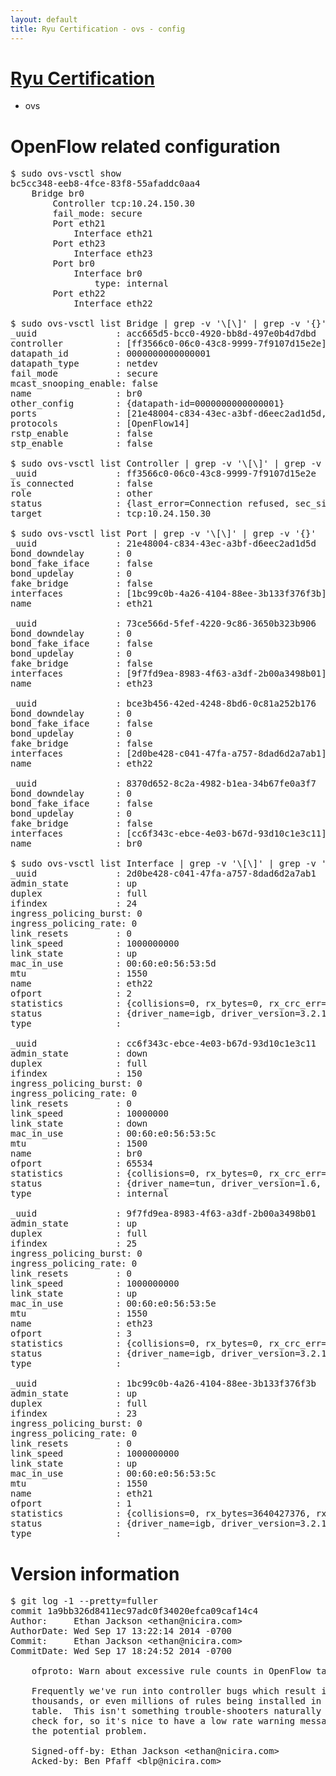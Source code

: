 ```yaml
---
layout: default
title: Ryu Certification - ovs - config
---
```

# [Ryu Certification](http://osrg.github.io/ryu/certification.html)
* ovs 

# OpenFlow related configuration
<pre>
$ sudo ovs-vsctl show
bc5cc348-eeb8-4fce-83f8-55afaddc0aa4
    Bridge br0
        Controller tcp:10.24.150.30
        fail_mode: secure
        Port eth21
            Interface eth21
        Port eth23
            Interface eth23
        Port br0
            Interface br0
                type: internal
        Port eth22
            Interface eth22

$ sudo ovs-vsctl list Bridge | grep -v '\[\]' | grep -v '{}'
_uuid               : acc665d5-bcc0-4920-bb8d-497e0b4d7dbd
controller          : [ff3566c0-06c0-43c8-9999-7f9107d15e2e]
datapath_id         : 0000000000000001
datapath_type       : netdev
fail_mode           : secure
mcast_snooping_enable: false
name                : br0
other_config        : {datapath-id=0000000000000001}
ports               : [21e48004-c834-43ec-a3bf-d6eec2ad1d5d, 73ce566d-5fef-4220-9c86-3650b323b906, 8370d652-8c2a-4982-b1ea-34b67fe0a3f7, bce3b456-42ed-4248-8bd6-0c81a252b176]
protocols           : [OpenFlow14]
rstp_enable         : false
stp_enable          : false

$ sudo ovs-vsctl list Controller | grep -v '\[\]' | grep -v '{}'
_uuid               : ff3566c0-06c0-43c8-9999-7f9107d15e2e
is_connected        : false
role                : other
status              : {last_error=Connection refused, sec_since_connect=756, sec_since_disconnect=1, state=BACKOFF}
target              : tcp:10.24.150.30

$ sudo ovs-vsctl list Port | grep -v '\[\]' | grep -v '{}'
_uuid               : 21e48004-c834-43ec-a3bf-d6eec2ad1d5d
bond_downdelay      : 0
bond_fake_iface     : false
bond_updelay        : 0
fake_bridge         : false
interfaces          : [1bc99c0b-4a26-4104-88ee-3b133f376f3b]
name                : eth21

_uuid               : 73ce566d-5fef-4220-9c86-3650b323b906
bond_downdelay      : 0
bond_fake_iface     : false
bond_updelay        : 0
fake_bridge         : false
interfaces          : [9f7fd9ea-8983-4f63-a3df-2b00a3498b01]
name                : eth23

_uuid               : bce3b456-42ed-4248-8bd6-0c81a252b176
bond_downdelay      : 0
bond_fake_iface     : false
bond_updelay        : 0
fake_bridge         : false
interfaces          : [2d0be428-c041-47fa-a757-8dad6d2a7ab1]
name                : eth22

_uuid               : 8370d652-8c2a-4982-b1ea-34b67fe0a3f7
bond_downdelay      : 0
bond_fake_iface     : false
bond_updelay        : 0
fake_bridge         : false
interfaces          : [cc6f343c-ebce-4e03-b67d-93d10c1e3c11]
name                : br0

$ sudo ovs-vsctl list Interface | grep -v '\[\]' | grep -v '{}'
_uuid               : 2d0be428-c041-47fa-a757-8dad6d2a7ab1
admin_state         : up
duplex              : full
ifindex             : 24
ingress_policing_burst: 0
ingress_policing_rate: 0
link_resets         : 0
link_speed          : 1000000000
link_state          : up
mac_in_use          : 00:60:e0:56:53:5d
mtu                 : 1550
name                : eth22
ofport              : 2
statistics          : {collisions=0, rx_bytes=0, rx_crc_err=0, rx_dropped=0, rx_errors=0, rx_frame_err=0, rx_over_err=0, rx_packets=0, tx_bytes=1865962124, tx_dropped=0, tx_errors=0, tx_packets=47077729}
status              : {driver_name=igb, driver_version=3.2.10-k, firmware_version=2.10-9}
type                : 

_uuid               : cc6f343c-ebce-4e03-b67d-93d10c1e3c11
admin_state         : down
duplex              : full
ifindex             : 150
ingress_policing_burst: 0
ingress_policing_rate: 0
link_resets         : 0
link_speed          : 10000000
link_state          : down
mac_in_use          : 00:60:e0:56:53:5c
mtu                 : 1500
name                : br0
ofport              : 65534
statistics          : {collisions=0, rx_bytes=0, rx_crc_err=0, rx_dropped=0, rx_errors=0, rx_frame_err=0, rx_over_err=0, rx_packets=0, tx_bytes=0, tx_dropped=0, tx_errors=0, tx_packets=0}
status              : {driver_name=tun, driver_version=1.6, firmware_version=N/A}
type                : internal

_uuid               : 9f7fd9ea-8983-4f63-a3df-2b00a3498b01
admin_state         : up
duplex              : full
ifindex             : 25
ingress_policing_burst: 0
ingress_policing_rate: 0
link_resets         : 0
link_speed          : 1000000000
link_state          : up
mac_in_use          : 00:60:e0:56:53:5e
mtu                 : 1550
name                : eth23
ofport              : 3
statistics          : {collisions=0, rx_bytes=0, rx_crc_err=0, rx_dropped=0, rx_errors=0, rx_frame_err=0, rx_over_err=0, rx_packets=0, tx_bytes=1850192204, tx_dropped=0, tx_errors=0, tx_packets=4096773}
status              : {driver_name=igb, driver_version=3.2.10-k, firmware_version=2.10-9}
type                : 

_uuid               : 1bc99c0b-4a26-4104-88ee-3b133f376f3b
admin_state         : up
duplex              : full
ifindex             : 23
ingress_policing_burst: 0
ingress_policing_rate: 0
link_resets         : 0
link_speed          : 1000000000
link_state          : up
mac_in_use          : 00:60:e0:56:53:5c
mtu                 : 1550
name                : eth21
ofport              : 1
statistics          : {collisions=0, rx_bytes=3640427376, rx_crc_err=0, rx_dropped=0, rx_errors=0, rx_frame_err=0, rx_over_err=0, rx_packets=74055874, tx_bytes=0, tx_dropped=0, tx_errors=0, tx_packets=0}
status              : {driver_name=igb, driver_version=3.2.10-k, firmware_version=2.10-9}
type                : 
</pre>

# Version information
<pre>
$ git log -1 --pretty=fuller
commit 1a9bb326d8411ec97adc0f34020efca09caf14c4
Author:     Ethan Jackson &lt;ethan@nicira.com&gt;
AuthorDate: Wed Sep 17 13:22:14 2014 -0700
Commit:     Ethan Jackson &lt;ethan@nicira.com&gt;
CommitDate: Wed Sep 17 18:24:52 2014 -0700

    ofproto: Warn about excessive rule counts in OpenFlow tables.
    
    Frequently we've run into controller bugs which result in hundreds of
    thousands, or even millions of rules being installed in an OpenFlow
    table.  This isn't something trouble-shooters naturally think of to
    check for, so it's nice to have a low rate warning message to hint at
    the potential problem.
    
    Signed-off-by: Ethan Jackson &lt;ethan@nicira.com&gt;
    Acked-by: Ben Pfaff &lt;blp@nicira.com&gt;
</pre>
